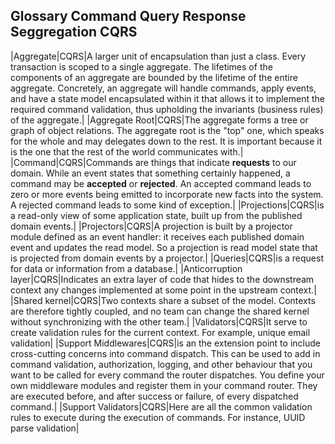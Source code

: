 ## Glossary Command Query Response Seggregation CQRS

|Aggregate|CQRS|A larger unit of encapsulation than just a class. Every transaction is scoped to a single aggregate. The lifetimes of the components of an aggregate are bounded by the lifetime of the entire aggregate. Concretely, an aggregate will handle commands, apply events, and have a state model encapsulated within it that allows it to implement the required command validation, thus upholding the invariants (business rules) of the aggregate.|
|Aggregate Root|CQRS|The aggregate forms a tree or graph of object relations. The aggregate root is the "top" one, which speaks for the whole and may delegates down to the rest. It is important because it is the one that the rest of the world communicates with.|
|Command|CQRS|Commands are things that indicate **requests** to our domain. While an event states that something certainly happened, a command may be **accepted** or **rejected**. An accepted command leads to zero or more events being emitted to incorporate new facts into the system. A rejected command leads to some kind of exception.|
|Projections|CQRS|is a read-only view of some application state, built up from the published domain events.|
|Projectors|CQRS|A projection is built by a projector module defined as an event handler: it receives each published domain event and updates the read model. So a projection is read model state that is projected from domain events by a projector.|
|Queries|CQRS|is a request for data or information from a database.|
|Anticorruption layer|CQRS|Indicates an extra layer of code that hides to the downstream context any changes implemented at some point in the upstream context.|
|Shared kernel|CQRS|Two contexts share a subset of the model. Contexts are therefore tightly coupled, and no team can change the shared kernel without synchronizing with the other team.|
|Validators|CQRS|It serve to create validation rules for the current context. For example, unique email validation|
|Support Middlewares|CQRS|is an the extension point to include cross-cutting concerns into command dispatch. This can be used to add in command validation, authorization, logging, and other behaviour that you want to be called for every command the router dispatches. You define your own middleware modules and register them in your command router. They are executed before, and after success or failure, of every dispatched command.|
|Support Validators|CQRS|Here are all the common validation rules to execute during the execution of commands. For instance, UUID parse validation|
